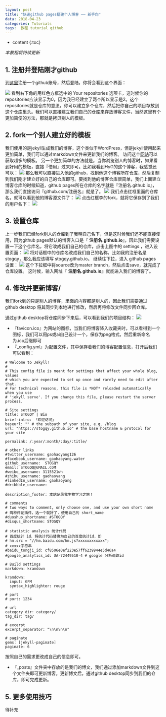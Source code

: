 ```yaml
---
layout: post
title: "快速github pages搭建个人博客 —— 新手向"
data: 2018-04-23
categories: Tutorials
tags:  教程 tutorial github
---
```

* content
{:toc}

*本教程将持续更新*
## 1. 注册并登陆刚才github

到[这里](https://www.github.com)注册一个github账号，然后登陆，你将会看到这个界面：

  ![](https://raw.githubusercontent.com/stogqy/stogqy.github.io/master/_posts/Pics/20180423/20180423-1.png)
  看到右下角的用红色方框选中的 Your repositories 选项卡，这时候你的repositories应该显示为0，因为我已经建立了两个所以显示是2。这个repositories就是仓库的意思，你可以建立多个仓库，然后把你自己的项目存放到这个仓库里头。我们可以直接建立我们自己的仓库来存放博客文件，当然这里有个更加简便的方法，那就是拷贝别人的模板。
## 2. fork一个别人建立好的模板
  我们使用的是jekyll生成我们的博客，这个类似于WordPress，但是jekyll使用起来更加简单，我们可以通过markdown文件来更新我们的博客。
  访问这个[网站](http://jekyllthemes.org)可以获取超多的模板。
  另一个更加简单的方法就是，当你浏览别人的博客时，如果看到好用的模板，直接『借用』过来即可。比如我看到HyG的这个博客，我感觉还可以：
  ![](https://raw.githubusercontent.com/stogqy/stogqy.github.io/master/_posts/Pics/20180423/20180423-2.png)
  那么我可以直接进入他的github，找到他这个博客所在仓库，然后复制到我们刚才建立好的自己的仓库即可。要找到他的博客仓库很简单，我们上面建立博客仓库的时候知道，github pages所在仓库的名字就是『注册名.github.io』，那么我们直接访问『github.com/注册名』就是了。
  ![](https://raw.githubusercontent.com/stogqy/stogqy.github.io/master/_posts/Pics/20180423/20180423-3.png)
  我们点击红框里面的仓库名，就可以看到他的博客源文件了：
  ![](https://raw.githubusercontent.com/stogqy/stogqy.github.io/master/_posts/Pics/20180423/20180423-4.png)
  点击红框李的fork，就将它保存到了我们的用户名下：
  ![](https://raw.githubusercontent.com/stogqy/stogqy.github.io/master/_posts/Pics/20180423/20180423-5.png)
## 3. 设置仓库
  上一步我们已经fork别人的仓库到了我明自己名下，但是这时候我们还不能直接使用，因为github pages默认的博客入口是『  **注册名.github.io**』，因此我们需要设置一下这个仓库名，将它改成我们自己的仓库，点击上图中的 settings ，进入设置页面：
  ![](https://raw.githubusercontent.com/stogqy/stogqy.github.io/master/_posts/Pics/20180423/20180423-6.png)
  将对话框中的仓库名改成我们自己的名称，比如我的注册名是stogqy，那么我应该填写 stogqy.github.io。
  继续往下拉，进入 github pages 设置：
  ![](https://raw.githubusercontent.com/stogqy/stogqy.github.io/master/_posts/Pics/20180423/20180423-7.png)
  这个下拉框中将source改为master branch，然后点击save，就完成了仓库设置。
  这时候，输入网址『  **注册名.github.io**』就能进入我们的博客了。
## 4. 修改并更新博客/
  我们fork到的只是别人的博客，里面的内容都是别人的，因此我们需要通过 github desktop 将其同步到本地进行修改，然后再将修改文件同步回仓库。

通过github desktop将仓库同步下来后，可以看到我们的项目结构：
  ![](https://raw.githubusercontent.com/stogqy/stogqy.github.io/master/_posts/Pics/20180423/20180423-8.png)
- 『favicon.ico』为网站的图标，当我们将博客降入收藏夹时，可以看得到一个图标，我们可以用ps或ai自己设计一个，保存为png格式，然后重新命名为.ico后缀即可
- 『\_config.yml』为配置文件，其中保存着我们的博客配置信息，打开后我们可以看到：

``` hxml
# Welcome to Jekyll!
#
# This config file is meant for settings that affect your whole blog, values
# which you are expected to set up once and rarely need to edit after that.
# For technical reasons, this file is *NOT* reloaded automatically when you use
# 'jekyll serve'. If you change this file, please restart the server process.

# Site settings
title: STOGQY | Bio
brief-intro: 「欢迎访问」
baseurl: "" # the subpath of your site, e.g. /blog
url: "https://stogqy.github.io" # the base hostname & protocol for your site

permalink: /:year/:month/:day/:title/

# other links
#twitter_username: gaohaoyang126
#facebook_username: gaohaoyang.water
github_username:  STOGQY
email: STOGQQ@GMAIL.COM
#weibo_username: 3115521wh
#zhihu_username: gaohaoyang
#linkedIn_username: gaohaoyang
#dribbble_username:

description_footer: 本站记录我生物学习之旅！

# comments
# two ways to comment, only choose one, and use your own short name
# 两种评论插件，选一个就好了，使用自己的 short_name
#duoshuo_shortname: #STOGQY
#disqus_shortname: STOGQY

# statistic analysis 统计代码
# 百度统计 id，将统计代码替换为自己的百度统计id，即
# hm.src = "//hm.baidu.com/hm.js?xxxxxxxxxxxx";
# xxxxx字符串
#baidu_tongji_id: cf8506e0ef223e57ff6239944e5d46a4
#google_analytics_id: UA-72449510-4 # google 分析追踪id

# Build settings
markdown: kramdown

kramdown:
  input: GFM
  syntax_highlighter: rouge

# port
# port: 1234

# url
category_dir: category/
tag_dir: tag/

# excerpt
excerpt_separator: "\n\n\n\n"

# paginate
gems: [jekyll-paginate]
paginate: 6
```

按照自己的需求更改成自己的信息即可。

- 『\_posts』文件夹中存放的是我们的博文，我们通过添加markdown文件到这个文件夹即可更新博客。更新博文后，通过github desktop同步到我们的仓库，即可完成更新。

## 5. 更多使用技巧
  待补充










